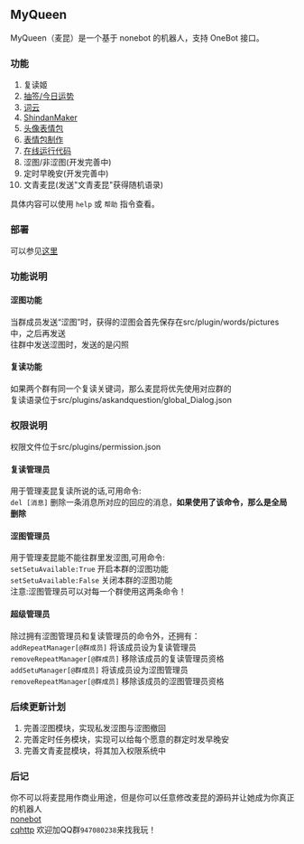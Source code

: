 ## MyQueen

MyQueen（麦昆）是一个基于 nonebot 的机器人，支持 OneBot 接口。

### 功能

1. 复读姬
2. [抽签/今日运势](https://github.com/MinatoAquaCrews/nonebot_plugin_fortune)
3. [词云](https://github.com/he0119/nonebot-plugin-wordcloud)
4. [ShindanMaker](https://github.com/MeetWq/nonebot-plugin-shindan)
5. [头像表情包](https://github.com/MeetWq/nonebot-plugin-petpet)
6. [表情包制作](https://github.com/MeetWq/nonebot-plugin-petpet)
7. [在线运行代码](https://github.com/yzyyz1387/nonebot_plugin_code)
8. 涩图/非涩图(开发完善中)
9. 定时早晚安(开发完善中)
10. 文青麦昆(发送"文青麦昆"获得随机语录)

具体内容可以使用 `help` 或 `帮助` 指令查看。                   

### 部署
可以参见[这里](https://www.cnblogs.com/RickSchanze/articles/16146041.html)

### 功能说明

#### 涩图功能
当群成员发送“涩图”时，获得的涩图会首先保存在src/plugin/words/pictures中，之后再发送                      
往群中发送涩图时，发送的是闪照                   

#### 复读功能
如果两个群有同一个复读关键词，那么麦昆将优先使用对应群的           
复读语录位于src/plugins/askandquestion/global_Dialog.json

### 权限说明

权限文件位于src/plugins/permission.json
#### 复读管理员
用于管理麦昆复读所说的话,可用命令:                       
  `del [消息]` 删除一条消息所对应的回应的消息，**如果使用了该命令，那么是全局删除**               
#### 涩图管理员                
用于管理麦昆能不能往群里发涩图,可用命令:             
  `setSetuAvailable:True` 开启本群的涩图功能              
  `setSetuAvailable:False` 关闭本群的涩图功能              
注意:涩图管理员可以对每一个群使用这两条命令！              
#### 超级管理员
除过拥有涩图管理员和复读管理员的命令外，还拥有：                          
  `addRepeatManager[@群成员]` 将该成员设为复读管理员                           
  `removeRepeatManager[@群成员]` 移除该成员的复读管理员资格                  
  `addSetuManager[@群成员]` 将该成员设为涩图管理员                         
  `removeRepeatManager[@群成员]` 移除该成员的涩图管理员资格     
  
### 后续更新计划
1. 完善涩图模块，实现私发涩图与涩图撤回
2. 完善定时任务模块，实现可以给每个愿意的群定时发早晚安
3. 完善文青麦昆模块，将其加入权限系统中
  
### 后记
你不可以将麦昆用作商业用途，但是你可以任意修改麦昆的源码并让她成为你真正的机器人                                       
[nonebot](https://nb2.baka.icu/)              
[cqhttp](https://docs.go-cqhttp.org/)
欢迎加QQ群`947080238`来找我玩！
